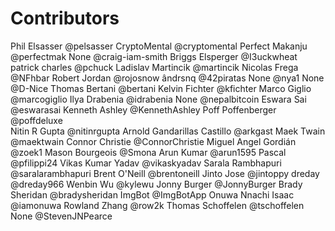 # Contributors
Phil Elsasser @pelsasser
CryptoMental @cryptomental
Perfect Makanju @perfectmak
None @craig-iam-smith
Briggs Elsperger @I3uckwheat
patrick charles @pchuck
Ladislav Martincik @martincik
Nicolas Frega @NFhbar
Robert Jordan @rojosnow
ândrsnq @42piratas
None @nya1
None @D-Nice
Thomas Bertani @bertani
Kelvin Fichter @kfichter
Marco Giglio @marcogiglio
Ilya Drabenia @idrabenia
None @nepalbitcoin
Eswara Sai @eswarasai
Kenneth Ashley @KennethAshley
Poff Poffenberger @poffdeluxe  
Nitin R Gupta @nitinrgupta
Arnold Gandarillas Castillo @arkgast
Maek Twain @maektwain
Connor Christie @ConnorChristie
Miguel Angel Gordián @zoek1
Mason Bourgeois @Smona
Arun Kumar @arun1595
Pascal @pfilippi24
Vikas Kumar Yadav @vikaskyadav
Sarala Rambhapuri @saralarambhapuri
Brent O'Neill @brentoneill
Jinto Jose @jintoppy
dreday @dreday966
Wenbin Wu @kylewu
Jonny Burger @JonnyBurger
Brady Sheridan @bradysheridan
ImgBot @ImgBotApp
Onuwa Nnachi Isaac @iamonuwa
Rowland Zhang @row2k
Thomas Schoffelen @tschoffelen
None @StevenJNPearce

